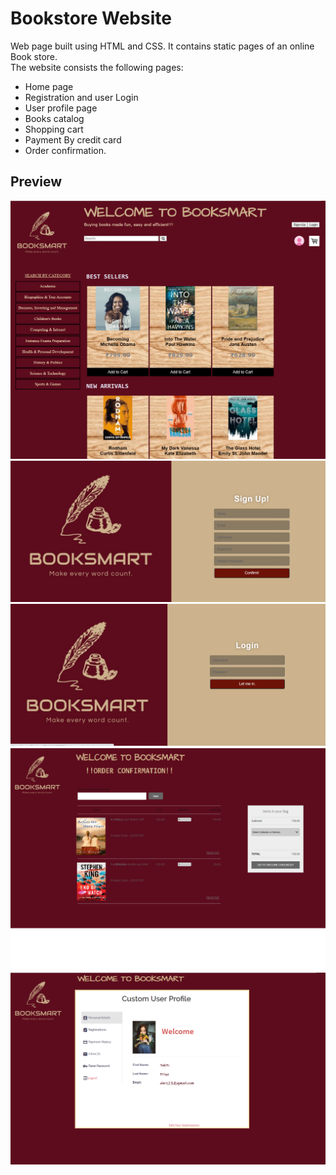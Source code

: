 # Bookstore Website

Web page built using HTML and CSS. It contains static pages of an online Book store. <br>
The website consists the following pages:
* Home page 
* Registration and user Login
* User profile page
* Books catalog
* Shopping cart
* Payment By credit card
* Order confirmation.

## Preview
![alt text](2.1.PNG)
![alt text](2.2.PNG)
![alt text](2.3.PNG)
![alt text](2.4.PNG)
![alt text](2.5.PNG)
